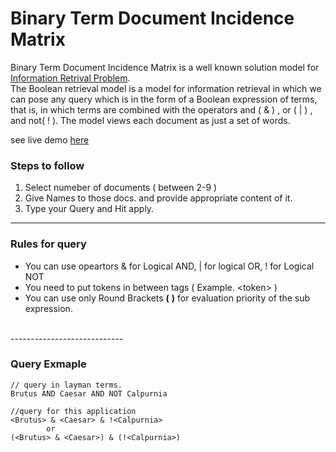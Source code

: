 # Binary Term Document Incidence Matrix
<p>Binary Term Document Incidence Matrix is a well known solution model for <a href="http://nlp.stanford.edu/IR-book/html/htmledition/an-example-information-retrieval-problem-1.html">Information Retrival Problem</a>. <br>
The Boolean retrieval model is a model for information retrieval in which we can pose any query which is in the form of a Boolean expression of terms, that is, in which terms are combined with the operators and ( &amp; ) , or ( | ) , and not( ! ). The model views each document as just a set of words. </p>
see live demo <a href="jimishf.github.io/Binary-Term-Document-Incidence-Matrix/index.html">here</a> 
   
   <h3>Steps to follow</h3>
	<ol>
		<li>	Select numeber of documents ( between 2-9 )</li>
		<li>	Give Names to those docs. and provide appropriate content of it.</li>
		<li> 	Type your Query and Hit apply.</li>
	</ol>

--------------------------	
<h3> Rules for query </h3>

* You can use opeartors & for Logical AND, | for logical OR, ! for Logical NOT		
* You need to put tokens in between tags ( Example. &lt;token&gt; )
* You can use only Round Brackets <b>(</b>  <b>)</b> for evaluation priority of the sub expression.
<br>
----------------------------
<h3>Query Exmaple </h3>

	// query in layman terms.
	Brutus AND Caesar AND NOT Calpurnia
	
	//query for this application
	<Brutus> & <Caesar> & !<Calpurnia>
			or
	(<Brutus> & <Caesar>) & (!<Calpurnia>)
		
